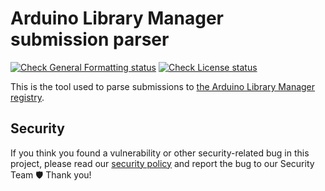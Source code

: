 # Arduino Library Manager submission parser

[![Check General Formatting status](https://github.com/arduino/library-manager-submission-parser/actions/workflows/check-general-formatting.yml/badge.svg)](https://github.com/arduino/library-manager-submission-parser/actions/workflows/check-general-formatting.yml)
[![Check License status](https://github.com/arduino/library-manager-submission-parser/actions/workflows/check-license.yml/badge.svg)](https://github.com/arduino/library-manager-submission-parser/actions/workflows/check-license.yml)

This is the tool used to parse submissions to [the Arduino Library Manager registry](https://github.com/arduino/library-manager-registry).

## Security

If you think you found a vulnerability or other security-related bug in this project, please read our [security policy](https://github.com/arduino/arduino-cli/security/policy) and report the bug to our Security Team 🛡️ Thank you!
